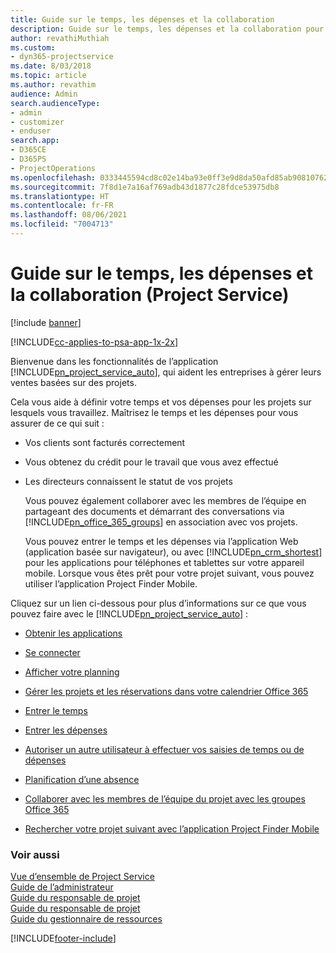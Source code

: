 ```yaml
---
title: Guide sur le temps, les dépenses et la collaboration
description: Guide sur le temps, les dépenses et la collaboration pour Project Service
author: revathiMuthiah
ms.custom:
- dyn365-projectservice
ms.date: 8/03/2018
ms.topic: article
ms.author: revathim
audience: Admin
search.audienceType:
- admin
- customizer
- enduser
search.app:
- D365CE
- D365PS
- ProjectOperations
ms.openlocfilehash: 0333445594cd8c02e14ba93e0ff3e9d8da50afd85ab90810762c415b53018ccb
ms.sourcegitcommit: 7f8d1e7a16af769adb43d1877c28fdce53975db8
ms.translationtype: HT
ms.contentlocale: fr-FR
ms.lasthandoff: 08/06/2021
ms.locfileid: "7004713"
---
```

# <a name="time-expense-and-collaboration-guide-project-service"></a>Guide sur le temps, les dépenses et la collaboration (Project Service)

[!include [banner](../includes/psa-now-project-operations.md)]

[!INCLUDE[cc-applies-to-psa-app-1x-2x](../includes/cc-applies-to-psa-app-1x-2x.md)]

Bienvenue dans les fonctionnalités de l’application [!INCLUDE[pn_project_service_auto](../includes/pn-project-service-auto.md)], qui aident les entreprises à gérer leurs ventes basées sur des projets. 
  
 Cela vous aide à définir votre temps et vos dépenses pour les projets sur lesquels vous travaillez. Maîtrisez le temps et les dépenses pour vous assurer de ce qui suit :  
  
- Vos clients sont facturés correctement  
  
- Vous obtenez du crédit pour le travail que vous avez effectué  
  
- Les directeurs connaissent le statut de vos projets  
  
  Vous pouvez également collaborer avec les membres de l’équipe en partageant des documents et démarrant des conversations via [!INCLUDE[pn_office_365_groups](../includes/pn-office-365-groups.md)] en association avec vos projets.  
  
  Vous pouvez entrer le temps et les dépenses via l’application Web (application basée sur navigateur), ou avec [!INCLUDE[pn_crm_shortest](../includes/pn-crm-shortest.md)] pour les applications pour téléphones et tablettes sur votre appareil mobile. Lorsque vous êtes prêt pour votre projet suivant, vous pouvez utiliser l’application Project Finder Mobile.  
  
Cliquez sur un lien ci-dessous pour plus d’informations sur ce que vous pouvez faire avec le [!INCLUDE[pn_project_service_auto](../includes/pn-project-service-auto.md)] :  
  
-   [Obtenir les applications](../psa/get-apps.md)  
  
-   [Se connecter](../psa/sign-in.md)  
  
-   [Afficher votre planning](../psa/view-schedule.md)  
  
-   [Gérer les projets et les réservations dans votre calendrier Office 365](../psa/manage-project-bookings-office-365-calendar.md)  
  
-   [Entrer le temps](../psa/enter-time.md)  
  
-   [Entrer les dépenses](../psa/enter-expenses.md)  
  
-   [Autoriser un autre utilisateur à effectuer vos saisies de temps ou de dépenses](../psa/allow-someone-else-enter-time-entry-expense.md)  
  
-   [Planification d’une absence](../psa/schedule-time-off.md)  
  
-   [Collaborer avec les membres de l’équipe du projet avec les groupes Office 365](../psa/collaborate-project-team-members-office-365-groups.md)  
  
-   [Rechercher votre projet suivant avec l’application Project Finder Mobile](../psa/find-next-project-finder-mobile-app.md)  
  
### <a name="see-also"></a>Voir aussi  
 [Vue d’ensemble de Project Service](../psa/overview.md)   
 [Guide de l’administrateur](../psa/admin-guide.md)   
 [Guide du responsable de projet](../psa/account-manager-guide.md)   
 [Guide du responsable de projet](../psa/project-manager-guide.md)   
 [Guide du gestionnaire de ressources](../psa/resource-manager-guide.md)   


[!INCLUDE[footer-include](../includes/footer-banner.md)]